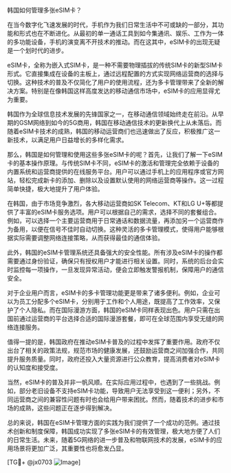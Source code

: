 韩国如何管理多张eSIM卡？

在当今数字化飞速发展的时代，手机作为我们日常生活中不可或缺的一部分，其功能和形式也在不断进化。从最初的单一通话工具到如今集通讯、娱乐、工作为一体的多功能设备，手机的演变离不开技术的推动。而在这其中，eSIM卡的出现无疑是一个划时代的进步。

eSIM卡，全称为嵌入式SIM卡，是一种不需要物理插拔的传统SIM卡的新型SIM卡形式。它直接集成在设备的主板上，通过远程配置的方式实现网络运营商的选择与切换。这种技术的普及不仅简化了用户的使用流程，还为多卡管理带来了全新的解决方案。特别是在像韩国这样高度发达的移动通信市场中，eSIM卡的应用显得尤为重要。

韩国作为全球信息技术发展的先锋国家之一，在移动通信领域始终走在前沿。从早期的GSM网络到如今的5G商用，韩国在移动通信技术的更新换代上从未落后。而随着eSIM卡技术的成熟，韩国的移动运营商们也迅速做出了反应，积极推广这一新技术，以满足用户日益增长的多样化需求。

那么，韩国是如何管理和使用这些多张eSIM卡的呢？首先，让我们了解一下eSIM卡的基本操作原理。与传统SIM卡不同，eSIM卡的激活和管理完全依赖于设备的内置系统和运营商提供的在线服务平台。用户可以通过手机上的应用程序或官方网站，轻松完成新卡的添加、删除以及设置默认使用的网络运营商等操作。这一过程简单快捷，极大地提升了用户体验。

在韩国，由于市场竞争激烈，各大移动运营商如SK Telecom、KT和LG U+等都提供了丰富的eSIM卡服务选项。用户可以根据自己的需求，选择不同的套餐组合。例如，可以选择一个主要运营商用于日常通话和数据流量，再添加另一个运营商作为备用，以便在信号不佳时自动切换。这种灵活的多卡管理模式，使得用户能够根据实际需要调整网络连接策略，从而获得最佳的通信体验。

此外，韩国的eSIM卡管理系统还具备强大的安全性能。所有涉及eSIM卡的操作都需要通过身份验证，确保只有授权用户才能进行相关设置。同时，系统的后台会实时监控每一项操作，一旦发现异常活动，便会立即触发警报机制，保障用户的通信安全。

对于企业用户而言，eSIM卡的多卡管理功能更是带来了诸多便利。例如，企业可以为员工分配多个eSIM卡，分别用于工作和个人用途，既提高了工作效率，又保护了个人隐私。而在国际漫游方面，韩国的eSIM卡同样表现出色。用户只需在出国前通过运营商的平台选择合适的国际漫游套餐，即可在全球范围内享受无缝的网络连接服务。

值得一提的是，韩国政府在推动eSIM卡普及的过程中发挥了重要作用。政府不仅出台了相关的政策法规，规范市场的健康发展，还鼓励运营商之间加强合作，共同提升服务质量。同时，政府还投入大量资源进行公众教育，提高消费者对eSIM卡的认知度和接受度。

当然，eSIM卡的普及并非一帆风顺。在实际应用过程中，也遇到了一些挑战。例如，部分老旧设备不支持eSIM卡功能，导致用户无法享受到这一便利；另外，不同运营商之间的兼容性问题有时也会给用户带来困扰。然而，随着技术的进步和市场的成熟，这些问题正在逐步得到解决。

总的来说，韩国在eSIM卡管理方面的实践为我们提供了一个成功的范例。通过技术创新和制度保障，韩国成功实现了多张eSIM卡的有效管理，极大地方便了人们的日常生活。未来，随着5G网络的进一步普及和物联网技术的发展，eSIM卡的应用场景将更加广泛，其重要性也将愈发凸显。

[TG💪+ @jx0703 ![Image](https://github.com/user-attachments/assets/dbca1d08-cadb-493c-b0ec-ad6f7a83f270)]